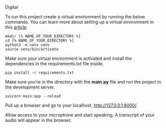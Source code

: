 Digitar

To run this project create a virtual environment by running the below commands. You can learn more about setting up a virtual environment in this [article](https://developers.deepgram.com/blog/2022/02/python-virtual-environments/). 

```
mkdir [% NAME_OF_YOUR_DIRECTORY %]
cd [% NAME_OF_YOUR_DIRECTORY %]
python3 -m venv venv
source venv/bin/activate
```

Make sure your virtual environment is activated and install the dependencies in the requirements.txt file inside. 

```
pip install -r requirements.txt
```

Make sure you're in the directory with the **main.py** file and run the project in the development server.

```
uvicorn main:app --reload
```

Pull up a browser and go to your localhost, http://127.0.0.1:8000/.

Allow access to your microphone and start speaking. A transcript of your audio will appear in the browser. 

